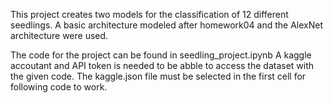 This project creates two models for the classification of 12 different seedlings. A basic architecture modeled after
homework04 and the AlexNet architecture were used.

The code for the project can be found in seedling_project.ipynb
A kaggle accoutant and API token is needed to be abble to access the dataset with the given code. The kaggle.json file
must be selected in the first cell for following code to work. 
